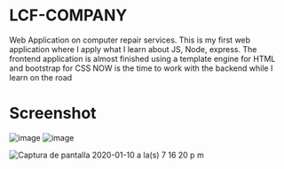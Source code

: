 # LCF-COMPANY
Web Application on computer repair services.
This is my first web application where I apply what I learn about JS, Node, express.
The frontend application is almost finished using a template engine for HTML and bootstrap for CSS
NOW is the time to work with the backend while I learn on the road

# Screenshot

![image](https://user-images.githubusercontent.com/52179030/71326872-1a895d80-24d7-11ea-88aa-b84866379117.png)
![image](https://user-images.githubusercontent.com/52179030/71326882-3987ef80-24d7-11ea-9ac7-0e044fe9b3c6.png)


![Captura de pantalla 2020-01-10 a la(s) 7 16 20 p  m](https://user-images.githubusercontent.com/52179030/72192923-cc80bf00-33dd-11ea-94ed-259756efc9ca.png)
